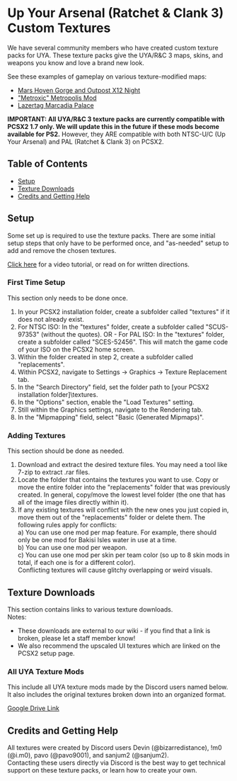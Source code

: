 # Up Your Arsenal (Ratchet & Clank 3) Custom Textures

We have several community members who have created custom texture packs for UYA. These texture packs give the UYA/R&C 3 maps, skins, and weapons you know and love a brand new look.  

See these examples of gameplay on various texture-modified maps:  
- [Mars Hoven Gorge and Outpost X12 Night](https://www.youtube.com/watch?v=CNwz_Zes7kQ)
- ["Metroxic" Metropolis Mod](https://www.youtube.com/watch?v=upLPPcDtHkE)
- [Lazertag Marcadia Palace](https://www.youtube.com/watch?v=er6LzNtXjJ4)


__IMPORTANT: All UYA/R&C 3 texture packs are currently compatible with PCSX2 1.7 only. We will update this in the future if these mods become available for PS2.__ However, they ARE compatible with both NTSC-U/C (Up Your Arsenal) and PAL (Ratchet & Clank 3) on PCSX2.

## Table of Contents

- [Setup](#setup)
- [Texture Downloads](#texture-downloads)
- [Credits and Getting Help](#credits-and-getting-help)


## Setup
Some set up is required to use the texture packs. There are some initial setup steps that only have to be performed once, and "as-needed" setup to add and remove the chosen textures.  

[Click here](https://www.youtube.com/watch?v=DeIxdx_K-Bg) for a video tutorial, or read on for written directions.  

### First Time Setup
This section only needs to be done once.  
1. In your PCSX2 installation folder, create a subfolder called "textures" if it does not already exist.  
2. For NTSC ISO: In the "textures" folder, create a subfolder called "SCUS-97353" (without the quotes). OR - For PAL ISO: In the "textures" folder, create a subfolder called "SCES-52456". This will match the game code of your ISO on the PCSX2 home screen.  
3. Within the folder created in step 2, create a subfolder called "replacements".  
4. Within PCSX2, navigate to Settings -> Graphics -> Texture Replacement tab.  
5. In the "Search Directory" field, set the folder path to [your PCSX2 installation folder]\textures.  
6. In the "Options" section, enable the "Load Textures" setting.
7. Still within the Graphics settings, navigate to the Rendering tab.  
8. In the "Mipmapping" field, select "Basic (Generated Mipmaps)".  

### Adding Textures
This section should be done as needed.  
1. Download and extract the desired texture files. You may need a tool like 7-zip to extract .rar files.  
2. Locate the folder that contains the textures you want to use. Copy or move the entire folder into the "replacements" folder that was previously created. In general, copy/move the lowest level folder (the one that has all of the image files directly within it).  
3. If any existing textures will conflict with the new ones you just copied in, move them out of the "replacements" folder or delete them. The following rules apply for conflicts:  
  a) You can use one mod per map feature. For example, there should only be one mod for Bakisi Isles water in use at a time.  
  b) You can use one mod per weapon.  
  c) You can use one mod per skin per team color (so up to 8 skin mods in total, if each one is for a different color).  
  Conflicting textures will cause glitchy overlapping or weird visuals.  


## Texture Downloads
This section contains links to various texture downloads.  
Notes:  
- These downloads are external to our wiki - if you find that a link is broken, please let a staff member know!  
- We also recommend the upscaled UI textures which are linked on the PCSX2 setup page.

### All UYA Texture Mods
This include all UYA texture mods made by the Discord users named below. It also includes the original textures broken down into an organized format.

[Google Drive Link](https://drive.google.com/drive/folders/1CG4r_UoOpxVk4NLWz34Q3W6oJCBZoZgy)


## Credits and Getting Help
All textures were created by Discord users Devin (@bizarredistance), !m0 (@i.m0), pavo (@pavo9001), and sanjum2 (@sanjum2).  
Contacting these users directly via Discord is the best way to get technical support on these texture packs, or learn how to create your own.
